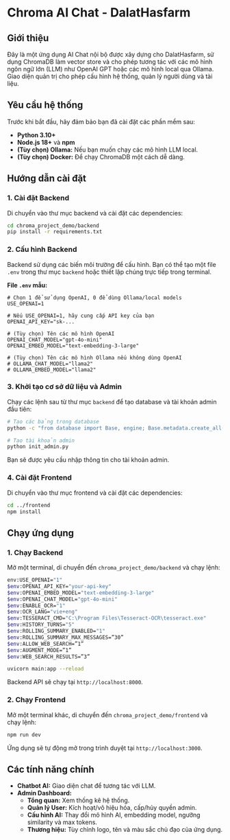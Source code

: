 # Chroma AI Chat - DalatHasfarm

## Giới thiệu

Đây là một ứng dụng AI Chat nội bộ được xây dựng cho DalatHasfarm, sử dụng ChromaDB làm vector store và cho phép tương tác với các mô hình ngôn ngữ lớn (LLM) như OpenAI GPT hoặc các mô hình local qua Ollama. Giao diện quản trị cho phép cấu hình hệ thống, quản lý người dùng và tài liệu.

## Yêu cầu hệ thống

Trước khi bắt đầu, hãy đảm bảo bạn đã cài đặt các phần mềm sau:

*   **Python 3.10+**
*   **Node.js 18+** và **npm**
*   **(Tùy chọn) Ollama:** Nếu bạn muốn chạy các mô hình LLM local.
*   **(Tùy chọn) Docker:** Để chạy ChromaDB một cách dễ dàng.

## Hướng dẫn cài đặt

### 1. Cài đặt Backend

Di chuyển vào thư mục backend và cài đặt các dependencies:

```bash
cd chroma_project_demo/backend
pip install -r requirements.txt
```

### 2. Cấu hình Backend

Backend sử dụng các biến môi trường để cấu hình. Bạn có thể tạo một file `.env` trong thư mục `backend` hoặc thiết lập chúng trực tiếp trong terminal.

**File `.env` mẫu:**
```env
# Chọn 1 để sử dụng OpenAI, 0 để dùng Ollama/local models
USE_OPENAI=1

# Nếu USE_OPENAI=1, hãy cung cấp API key của bạn
OPENAI_API_KEY="sk-...

# (Tùy chọn) Tên các mô hình OpenAI
OPENAI_CHAT_MODEL="gpt-4o-mini"
OPENAI_EMBED_MODEL="text-embedding-3-large"

# (Tùy chọn) Tên các mô hình Ollama nếu không dùng OpenAI
# OLLAMA_CHAT_MODEL="llama2"
# OLLAMA_EMBED_MODEL="llama2"
```

### 3. Khởi tạo cơ sở dữ liệu và Admin

Chạy các lệnh sau từ thư mục `backend` để tạo database và tài khoản admin đầu tiên:

```bash
# Tạo các bảng trong database
python -c "from database import Base, engine; Base.metadata.create_all(bind=engine)"

# Tạo tài khoản admin
python init_admin.py
```

Bạn sẽ được yêu cầu nhập thông tin cho tài khoản admin.

### 4. Cài đặt Frontend

Di chuyển vào thư mục frontend và cài đặt các dependencies:

```bash
cd ../frontend
npm install
```

## Chạy ứng dụng

### 1. Chạy Backend

Mở một terminal, di chuyển đến `chroma_project_demo/backend` và chạy lệnh:

```bash
env:USE_OPENAI="1"
$env:OPENAI_API_KEY="your-api-key" 
$env:OPENAI_EMBED_MODEL="text-embedding-3-large" 
$env:OPENAI_CHAT_MODEL="gpt-4o-mini" 
$env:ENABLE_OCR="1" 
$env:OCR_LANG="vie+eng" 
$env:TESSERACT_CMD="C:\Program Files\Tesseract-OCR\tesseract.exe"
$env:HISTORY_TURNS="5"
$env:ROLLING_SUMMARY_ENABLED="1"
$env:ROLLING_SUMMARY_MAX_MESSAGES=”30”
$env:ALLOW_WEB_SEARCH=”1”
$env:AUGMENT_MODE=”1”
$env:WEB_SEARCH_RESULTS=”3”

uvicorn main:app --reload 
```

Backend API sẽ chạy tại `http://localhost:8000`.

### 2. Chạy Frontend

Mở một terminal khác, di chuyển đến `chroma_project_demo/frontend` và chạy lệnh:

```bash
npm run dev
```

Ứng dụng sẽ tự động mở trong trình duyệt tại `http://localhost:3000`.

## Các tính năng chính

*   **Chatbot AI:** Giao diện chat để tương tác với LLM.
*   **Admin Dashboard:**
    *   **Tổng quan:** Xem thống kê hệ thống.
    *   **Quản lý User:** Kích hoạt/vô hiệu hóa, cấp/hủy quyền admin.
    *   **Cấu hình AI:** Thay đổi mô hình AI, embedding model, ngưỡng similarity và max tokens.
    *   **Thương hiệu:** Tùy chỉnh logo, tên và màu sắc chủ đạo của ứng dụng.

